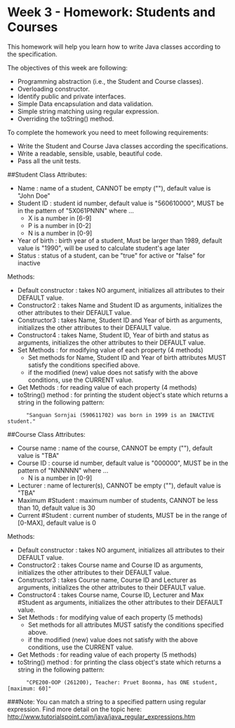 # Week 3 - Homework: Students and Courses

This homework will help you learn how to write Java classes according to the specification.

The objectives of this week are following:
* Programming abstraction (i.e., the Student and Course classes).
* Overloading constructor.
* Identify public and private interfaces.
* Simple Data encapsulation and data validation.
* Simple string matching using regular expression.
* Overriding the toString() method.

To complete the homework you need to meet following requirements:
* Write the Student and Course Java classes according the specifications.
* Write a readable, sensible, usable, beautiful code.
* Pass all the unit tests.

##Student Class
Attributes:
* Name : name of a student, CANNOT be empty (""), default value is "John Doe"
* Student ID : student id number, default value is "560610000", MUST be in the pattern of "5X061PNNN" where ...
    * X is a number in [6-9]
    * P is a number in [0-2]
    * N is a number in [0-9]
* Year of birth : birth year of a student, Must be larger than 1989, default value is "1990", will be used to calculate student's age later
* Status : status of a student, can be "true" for active or "false" for inactive

Methods:

* Default constructor : takes NO argument, initializes all attributes to their DEFAULT value.
* Constructor2 : takes Name and Student ID as arguments, initializes the other attributes to their DEFAULT value.
* Constructor3 : takes Name, Student ID and Year of birth as arguments, initializes the other attributes to their DEFAULT value.
* Constructor4 : takes Name, Student ID, Year of birth and status as arguments, initializes the other attributes to their DEFAULT value.
* Set Methods : for modifying value of each property (4 methods)
    * Set methods for Name, Student ID and Year of birth attributes MUST satisfy the conditions specified above.
    * if the modified (new) value does not satisfy with the above conditions, use the CURRENT value.
* Get Methods : for reading value of each property (4 methods)
* toString() method : for printing the student object's state which returns a string in the following pattern:
```
      "Sanguan Sornjai (590611702) was born in 1999 is an INACTIVE student."
```

##Course Class
Attributes:
* Course name : name of the course, CANNOT be empty (""), default value is "TBA"
* Course ID : course id number, default value is "000000", MUST be in the pattern of "NNNNNN" where ...
    * N is a number in [0-9]
* Lecturer : name of lecturer(s), CANNOT be empty (""), default value is "TBA"
* Maximum #Student : maximum number of students, CANNOT be less than 10, default value is 30
* Current #Student : current number of students, MUST be in the range of [0-MAX], default value is 0

Methods:

* Default constructor : takes NO argument, initializes all attributes to their DEFAULT value.
* Constructor2 : takes Course name and Course ID as arguments, initializes the other attributes to their DEFAULT value.
* Constructor3 : takes Course name, Course ID and Lecturer as arguments, initializes the other attributes to their DEFAULT value.
* Constructor4 : takes Course name, Course ID, Lecturer and Max #Student as arguments, initializes the other attributes to their DEFAULT value.
* Set Methods : for modifying value of each property (5 methods)
    * Set methods for all attributes MUST satisfy the conditions specified above.
    * if the modified (new) value does not satisfy with the above conditions, use the CURRENT value.
* Get Methods : for reading value of each property (5 methods)
* toString() method : for printing the class object's state which returns a string in the following pattern:
```
      "CPE200-OOP (261200), Teacher: Pruet Boonma, has ONE student, [maximum: 60]"
```

###Note:
You can match a string to a specified pattern using regular expression. Find more detail on the topic here: 
http://www.tutorialspoint.com/java/java_regular_expressions.htm
